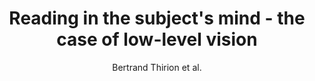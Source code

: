 ---
cat: gaia
subcat: signature
bestof: false
author: Bertrand Thirion et al.
title: Reading in the subject's mind - the case of low-level vision
year: 2005
type: inproceedings
booktitle: Proc. 11th HBM CD-Rom Neuroimage vol 26 (1)
---